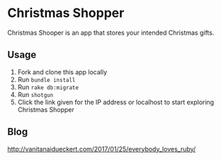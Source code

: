 # Christmas Shopper

  Christmas Shooper is an app that stores your intended Christmas gifts.

## Usage

  1. Fork and clone this app locally
  2. Run `bundle install`
  3. Run `rake db:migrate`
  4. Run `shotgun`
  5. Click the link given for the IP address or localhost to start exploring Christmas Shopper


## Blog
  http://vanitanaidueckert.com/2017/01/25/everybody_loves_ruby/
